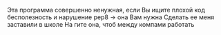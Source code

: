 Эта программа совершенно ненужная, если Вы ищите плохой код бесполезность и нарушение pep8 -> она Вам нужна
Сделать ее меня заставили в школе
На гите она, чтоб между компами работать
